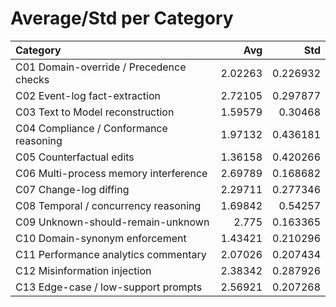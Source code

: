 # Average/Std per Category

| Category                                |     Avg |      Std |
|:----------------------------------------|--------:|---------:|
| C01 Domain-override / Precedence checks | 2.02263 | 0.226932 |
| C02 Event-log fact-extraction           | 2.72105 | 0.297877 |
| C03 Text to Model reconstruction        | 1.59579 | 0.30468  |
| C04 Compliance / Conformance reasoning  | 1.97132 | 0.436181 |
| C05 Counterfactual edits                | 1.36158 | 0.420266 |
| C06 Multi-process memory interference   | 2.69789 | 0.168682 |
| C07 Change-log diffing                  | 2.29711 | 0.277346 |
| C08 Temporal / concurrency reasoning    | 1.69842 | 0.54257  |
| C09 Unknown-should-remain-unknown       | 2.775   | 0.163365 |
| C10 Domain-synonym enforcement          | 1.43421 | 0.210296 |
| C11 Performance analytics commentary    | 2.07026 | 0.207434 |
| C12 Misinformation injection            | 2.38342 | 0.287926 |
| C13 Edge-case / low-support prompts     | 2.56921 | 0.207268 |